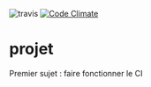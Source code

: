 ![travis](https://travis-ci.org/ASARIR/projet.svg?branch=master)
[![Code Climate](https://codeclimate.com/github/ASARIR/projet/badges/gpa.svg)](https://codeclimate.com/github/ASARIR/projet)
# projet

Premier sujet : faire fonctionner le CI